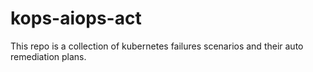 # kops-aiops-act
This repo is a collection of kubernetes failures scenarios and their auto remediation plans.  
